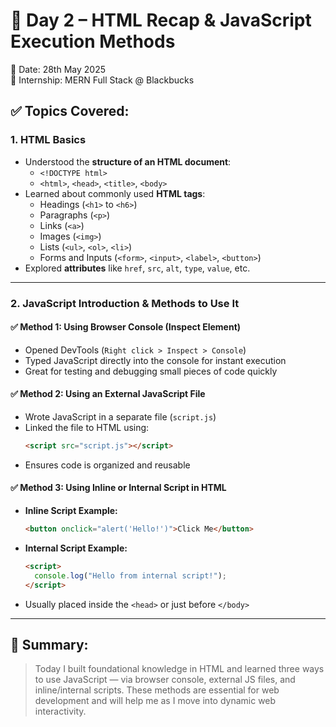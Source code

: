 # 📘 Day 2 – HTML Recap & JavaScript Execution Methods
📅 Date: 28th May 2025  
🏢 Internship: MERN Full Stack @ Blackbucks

## ✅ Topics Covered:

### 1. **HTML Basics**
- Understood the **structure of an HTML document**:
  - `<!DOCTYPE html>`
  - `<html>`, `<head>`, `<title>`, `<body>`
- Learned about commonly used **HTML tags**:
  - Headings (`<h1>` to `<h6>`)
  - Paragraphs (`<p>`)
  - Links (`<a>`)
  - Images (`<img>`)
  - Lists (`<ul>`, `<ol>`, `<li>`)
  - Forms and Inputs (`<form>`, `<input>`, `<label>`, `<button>`)
- Explored **attributes** like `href`, `src`, `alt`, `type`, `value`, etc.

---

### 2. **JavaScript Introduction & Methods to Use It**

#### ✅ Method 1: Using **Browser Console (Inspect Element)**
- Opened DevTools (`Right click > Inspect > Console`)
- Typed JavaScript directly into the console for instant execution
- Great for testing and debugging small pieces of code quickly

#### ✅ Method 2: Using an **External JavaScript File**
- Wrote JavaScript in a separate file (`script.js`)
- Linked the file to HTML using:
  ```html
  <script src="script.js"></script>
  ```
- Ensures code is organized and reusable

#### ✅ Method 3: Using **Inline or Internal Script in HTML**
- **Inline Script Example:**
  ```html
  <button onclick="alert('Hello!')">Click Me</button>
  ```
- **Internal Script Example:**
  ```html
  <script>
    console.log("Hello from internal script!");
  </script>
  ```
- Usually placed inside the `<head>` or just before `</body>`

---

## 📝 Summary:
> Today I built foundational knowledge in HTML and learned three ways to use JavaScript — via browser console, external JS files, and inline/internal scripts. These methods are essential for web development and will help me as I move into dynamic web interactivity.
